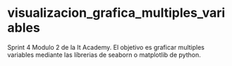 # visualizacion_grafica_multiples_variables
Sprint 4 Modulo 2 de la It Academy. El objetivo es graficar multiples variables mediante las líbrerias de seaborn o matplotlib de python.  

